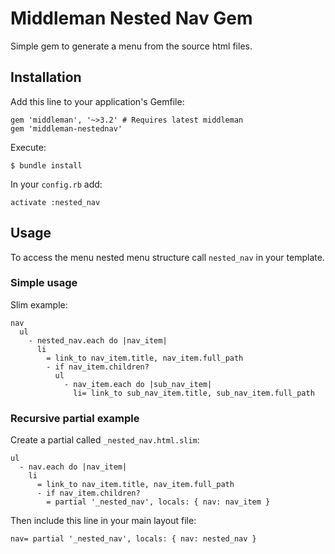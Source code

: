 # Middleman Nested Nav Gem

Simple gem to generate a menu from the source html files.

## Installation

Add this line to your application's Gemfile:

    gem 'middleman', '~>3.2' # Requires latest middleman
    gem 'middleman-nestednav'

Execute:

    $ bundle install

In your `config.rb` add:

    activate :nested_nav

## Usage

To access the menu nested menu structure call `nested_nav` in your template.

### Simple usage

Slim example:

    nav
      ul
        - nested_nav.each do |nav_item|
          li
            = link_to nav_item.title, nav_item.full_path
            - if nav_item.children?
              ul
                - nav_item.each do |sub_nav_item|
                  li= link_to sub_nav_item.title, sub_nav_item.full_path

### Recursive partial example

Create a partial called `_nested_nav.html.slim`:

    ul
      - nav.each do |nav_item|
        li
          = link_to nav_item.title, nav_item.full_path
          - if nav_item.children?
            = partial '_nested_nav', locals: { nav: nav_item }

Then include this line in your main layout file:

    nav= partial '_nested_nav', locals: { nav: nested_nav }

